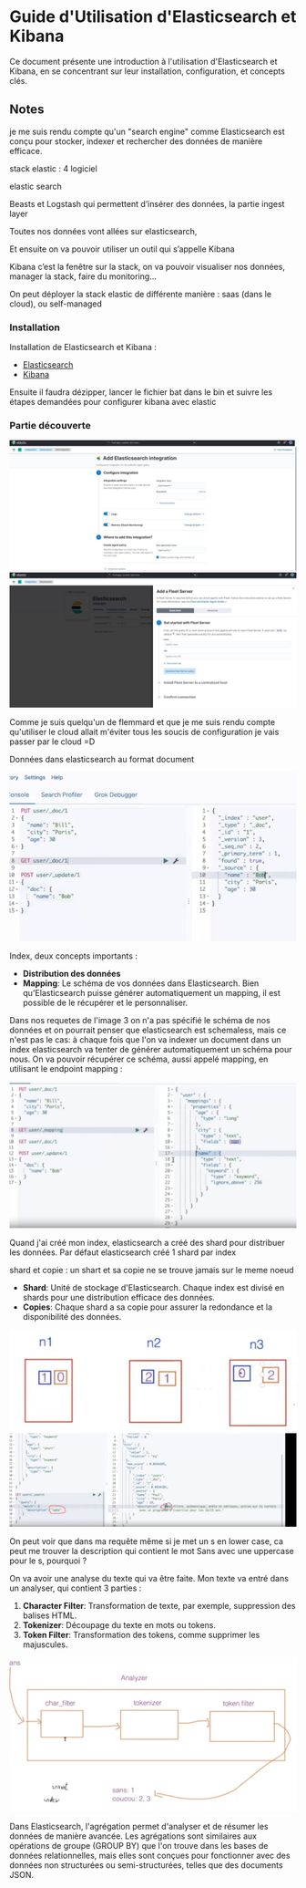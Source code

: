 # Guide d'Utilisation d'Elasticsearch et Kibana

Ce document présente une introduction à l'utilisation d'Elasticsearch et Kibana, en se concentrant sur leur installation, configuration, et concepts clés.

## Notes


je me suis rendu compte qu'un "search engine" comme Elasticsearch est conçu pour stocker, indexer et rechercher des données de manière efficace.

stack elastic : 4 logiciel

elastic search 

Beasts et Logstash qui permettent d’insérer des données, la partie ingest layer

Toutes nos données vont allées sur elasticsearch,

Et ensuite on va pouvoir utiliser un outil qui s’appelle Kibana

Kibana c’est la fenêtre sur la stack, on va pouvoir visualiser nos données, manager la stack, faire du monitoring…

On peut déployer la stack elastic de différente manière : saas (dans le cloud), ou self-managed

### Installation

Installation de Elasticsearch et Kibana :

- [Elasticsearch](https://www.elastic.co/fr/downloads/elasticsearch)
- [Kibana](https://www.elastic.co/fr/downloads/kibana)


Ensuite il faudra dézipper, lancer le fichier bat dans le bin et suivre les étapes demandées pour configurer kibana avec elastic

### Partie découverte


<img src="img/1.JPG"/>
<img src="img/2.JPG"/>

Comme je suis quelqu'un de flemmard et que je me suis rendu compte qu'utiliser le cloud allait m'éviter tous les soucis de configuration je vais passer par le cloud =D

Données dans elasticsearch au format document

<img src="img/3.JPG"/>

Index, deux concepts importants :
- **Distribution des données**
- **Mapping**: Le schéma de vos données dans Elasticsearch. Bien qu'Elasticsearch puisse générer automatiquement un mapping, il est possible de le récupérer et le personnaliser.




Dans nos requetes de l'image 3 on n'a pas spécifié le schéma de nos données et on pourrait penser que elasticsearch est schemaless, mais ce n'est pas le cas: à chaque fois que l'on va indexer un document dans un index elasticsearch va tenter de générer automatiquement un schéma pour nous.
On va pouvoir récupérer ce schéma, aussi appelé mapping, en utilisant le endpoint mapping :

<img src="img/4.JPG"/>


Quand j'ai créé mon index, elasticsearch a créé des shard pour distribuer les données. Par défaut elasticsearch créé 1 shard par index

shard et copie : un shart et sa copie ne se trouve jamais sur le meme noeud

- **Shard**: Unité de stockage d'Elasticsearch. Chaque index est divisé en shards pour une distribution efficace des données.
- **Copies**: Chaque shard a sa copie pour assurer la redondance et la disponibilité des données.


<img src="img/5.JPG"/>


<img src="img/6.JPG"/>

On peut voir que dans ma requête même si je met un s en lower case, ca peut me trouver la description qui contient le mot Sans avec une uppercase pour le s, pourquoi ?

On va avoir une analyse du texte qui va être faite. Mon texte va entré dans un analyser, qui contient 3 parties :
1. **Character Filter**: Transformation de texte, par exemple, suppression des balises HTML.
2. **Tokenizer**: Découpage du texte en mots ou tokens.
3. **Token Filter**: Transformation des tokens, comme supprimer les majuscules.



<img src="img/7.JPG"/>


Dans Elasticsearch, l'agrégation permet d'analyser et de résumer les données de manière avancée. Les agrégations sont similaires aux opérations de groupe (GROUP BY) que l'on trouve dans les bases de données relationnelles, mais elles sont conçues pour fonctionner avec des données non structurées ou semi-structurées, telles que des documents JSON.

